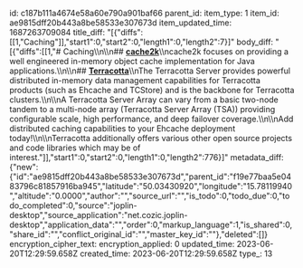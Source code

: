 id: c187b111a4674e58a60e790a901baf66
parent_id: 
item_type: 1
item_id: ae9815dff20b443a8be58533e307673d
item_updated_time: 1687263709084
title_diff: "[{\"diffs\":[[1,\"Caching\"]],\"start1\":0,\"start2\":0,\"length1\":0,\"length2\":7}]"
body_diff: "[{\"diffs\":[[1,\"# Caching\\\n\\\n## [**cache2k**](https://cache2k.org/)\\\ncache2k focuses on providing a well engineered in-memory object cache implementation for Java applications.\\\n\\\n## [**Terracotta**](https://www.terracotta.org/)\\\nThe Terracotta Server provides powerful distributed in-memory data management capabilities for Terracotta products (such as Ehcache and TCStore) and is the backbone for Terracotta clusters.\\\n\\\nA Terracotta Server Array can vary from a basic two-node tandem to a multi-node array (Terracotta Server Array (TSA)) providing configurable scale, high performance, and deep failover coverage.\\\n\\\nAdd distributed caching capabilities to your Ehcache deployment today!\\\n\\\nTerracotta additionally offers various other open source projects and code libraries which may be of interest.\"]],\"start1\":0,\"start2\":0,\"length1\":0,\"length2\":776}]"
metadata_diff: {"new":{"id":"ae9815dff20b443a8be58533e307673d","parent_id":"f19e77baa5e0483796c81857916ba945","latitude":"50.03430920","longitude":"15.78119940","altitude":"0.0000","author":"","source_url":"","is_todo":0,"todo_due":0,"todo_completed":0,"source":"joplin-desktop","source_application":"net.cozic.joplin-desktop","application_data":"","order":0,"markup_language":1,"is_shared":0,"share_id":"","conflict_original_id":"","master_key_id":""},"deleted":[]}
encryption_cipher_text: 
encryption_applied: 0
updated_time: 2023-06-20T12:29:59.658Z
created_time: 2023-06-20T12:29:59.658Z
type_: 13